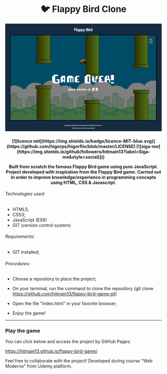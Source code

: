 <h1 align="center">
🐦 Flappy Bird Clone 
</h1>

!["thumbnail"](https://github.com/hitmain13/flappy-bird-game/blob/main/assets/img/thumbnail.png)

<h4 align="center">
 [![licence mit](https://img.shields.io/badge/licence-MIT-blue.svg)](https://github.com/higorpo/higorflix/blob/master/LICENSE) [![siga-me](https://img.shields.io/github/followers/hitmain13?label=Siga-me&style=social)]()
 
Built from scratch the famous Flappy Bird game using pure JavaScript. Project developed with inspiration from the Flappy Bird game. 
Carried out in order to improve knowledge/experience in programming concepts using HTML, CSS & Javascript.
</h4>



###### Technologies used:
 - HTML5;
 - CSS3;
 - JavaScript (ES6)
 - GIT (version control system)
 
 ###### Requirements:

- GIT installed;

###### Procedures:

- Choose a repository to place the project;

- On your terminal, run the command to clone the repository (git clone https://github.com/hitmain13/flappy-bird-game.git)

- Open the file "index.html" in your favorite browser;

- Enjoy the game!
---

### Play the game

You can click below and access the project by GitHub Pages: 

https://hitmain13.github.io/flappy-bird-game/

Feel free to collaborate with the project!
Developed during course "Web Moderno" from Udemy platform.
